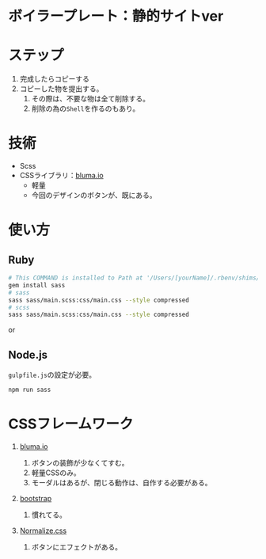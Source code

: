 # ボイラープレート：静的サイトver
# ステップ
1. 完成したらコピーする
2. コピーした物を提出する。
   1. その際は、不要な物は全て削除する。
   2. 削除の為の`Shell`を作るのもあり。

# 技術
- Scss
- CSSライブラリ：[bluma.io](https://bulma.io/documentation/elements/button/)
  - 軽量
  - 今回のデザインのボタンが、既にある。

# 使い方
## Ruby
```sh
# This COMMAND is installed to Path at '/Users/[yourName]/.rbenv/shims/' if when be used 'rbenv'.
gem install sass
# sass
sass sass/main.scss:css/main.css --style compressed 
# scss
sass sass/main.scss:css/main.css --style compressed 
```
or 
## Node.js
`gulpfile.js`の設定が必要。
```sh
npm run sass
```
# CSSフレームワーク
1. [bluma.io](https://bulma.io/documentation/elements/button/)
   1. ボタンの装飾が少なくてすむ。
   2. 軽量CSSのみ。
   3. モーダルはあるが、閉じる動作は、自作する必要がある。
2. [bootstrap](https://getbootstrap.com/docs/5.0/components/buttons/)
   1. 慣れてる。
3. [Normalize.css](https://materializecss.com/buttons.html)
   1. ボタンにエフェクトがある。




    <!-- <div class="video-wrap">
      <p>Brilliant Blue</p>
      <video src="assets/movie.mp4" controls autoplay loop muted>
        <img src="images/jewellery.jpg" alt="Placeholder">
      </video>
    </div> -->
